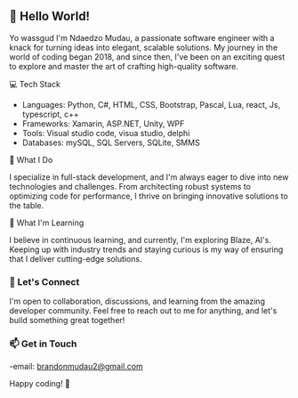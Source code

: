## 👋 Hello World!

Yo wassgud I'm Ndaedzo Mudau, a passionate software engineer with a knack for turning ideas into elegant, scalable solutions. My journey in the world of coding began 2018, and since then, I've been on an exciting quest to explore and master the art of crafting high-quality software.

💻 Tech Stack

- Languages: Python, C#, HTML, CSS, Bootstrap, Pascal, Lua, react, Js, typescript, c++
- Frameworks: Xamarin, ASP.NET, Unity, WPF
- Tools: Visual studio code, visua studio, delphi
- Databases: mySQL, SQL Servers, SQLite, SMMS

🚀 What I Do

I specialize in full-stack development, and I'm always eager to dive into new technologies and challenges. From architecting robust systems to optimizing code for performance, I thrive on bringing innovative solutions to the table.

🌱 What I'm Learning

I believe in continuous learning, and currently, I'm exploring Blaze, AI's. Keeping up with industry trends and staying curious is my way of ensuring that I deliver cutting-edge solutions.

### 🤝 Let's Connect

I'm open to collaboration, discussions, and learning from the amazing developer community. Feel free to reach out to me for anything, and let's build something great together!

### 📫 Get in Touch

-email: brandonmudau2@gmail.com

Happy coding! 🚀
